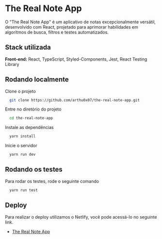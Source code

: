 
# The Real Note App

O "The Real Note App" é um aplicativo de notas excepcionalmente versátil, desenvolvido com React, projetado para aprimorar habilidades em algoritmos de busca, filtros e testes automatizados.
## Stack utilizada

**Front-end:** React, TypeScript, Styled-Components, Jest, React Testing Library



## Rodando localmente

Clone o projeto

```bash
  git clone https://github.com/arthu0x07/the-real-note-app.git
```

Entre no diretório do projeto

```bash
  cd the-real-note-app
```

Instale as dependências

```bash
  yarn install
```

Inicie o servidor

```bash
  yarn run dev
```


## Rodando os testes

Para rodar os testes, rode o seguinte comando

```bash
  yarn run test
```


## Deploy

Para realizar o deploy utilizamos o Netlify, você pode acessá-lo no seguinte link.

 - [The Real Note App](https://the-real-note-app.netlify.app/)

